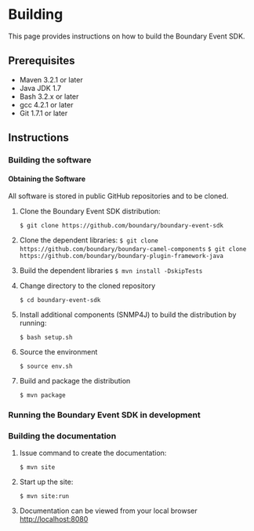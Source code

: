 Building
========
This page provides instructions on how to build the Boundary Event SDK.

Prerequisites
-------------
* Maven 3.2.1 or later
* Java JDK 1.7
* Bash 3.2.x or later
* gcc 4.2.1 or later
* Git 1.7.1 or later


Instructions
------------


### Building the software

#### Obtaining the Software
All software is stored in public GitHub repositories and to be cloned.

1. Clone the Boundary Event SDK distribution:

    ```$ git clone https://github.com/boundary/boundary-event-sdk```

2. Clone the dependent libraries:
    ```$ git clone https://github.com/boundary/boundary-camel-components```
    ```$ git clone https://github.com/boundary/boundary-plugin-framework-java```

3. Build the dependent libraries
    ```$ mvn install -DskipTests```

2. Change directory to the cloned repository

    ```$ cd boundary-event-sdk```

3. Install additional components (SNMP4J) to build the distribution by running:

    ```$ bash setup.sh```

4. Source the environment

    ```$ source env.sh```

5. Build and package the distribution

    ```$ mvn package```

### Running the Boundary Event SDK in development

### Building the documentation

1. Issue command to create the documentation:

    ```$ mvn site```

2. Start up the site:

    ```$ mvn site:run``` 

3. Documentation can be viewed from your local browser [http://localhost:8080](http://localhost:8080)

